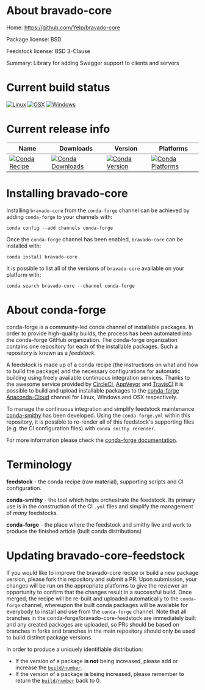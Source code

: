 About bravado-core
==================

Home: https://github.com/Yelp/bravado-core

Package license: BSD

Feedstock license: BSD 3-Clause

Summary: Library for adding Swagger support to clients and servers



Current build status
====================

[![Linux](https://img.shields.io/circleci/project/github/conda-forge/bravado-core-feedstock/master.svg?label=Linux)](https://circleci.com/gh/conda-forge/bravado-core-feedstock)
[![OSX](https://img.shields.io/travis/conda-forge/bravado-core-feedstock/master.svg?label=macOS)](https://travis-ci.org/conda-forge/bravado-core-feedstock)
[![Windows](https://img.shields.io/appveyor/ci/conda-forge/bravado-core-feedstock/master.svg?label=Windows)](https://ci.appveyor.com/project/conda-forge/bravado-core-feedstock/branch/master)

Current release info
====================

| Name | Downloads | Version | Platforms |
| --- | --- | --- | --- |
| [![Conda Recipe](https://img.shields.io/badge/recipe-bravado--core-green.svg)](https://anaconda.org/conda-forge/bravado-core) | [![Conda Downloads](https://img.shields.io/conda/dn/conda-forge/bravado-core.svg)](https://anaconda.org/conda-forge/bravado-core) | [![Conda Version](https://img.shields.io/conda/vn/conda-forge/bravado-core.svg)](https://anaconda.org/conda-forge/bravado-core) | [![Conda Platforms](https://img.shields.io/conda/pn/conda-forge/bravado-core.svg)](https://anaconda.org/conda-forge/bravado-core) |

Installing bravado-core
=======================

Installing `bravado-core` from the `conda-forge` channel can be achieved by adding `conda-forge` to your channels with:

```
conda config --add channels conda-forge
```

Once the `conda-forge` channel has been enabled, `bravado-core` can be installed with:

```
conda install bravado-core
```

It is possible to list all of the versions of `bravado-core` available on your platform with:

```
conda search bravado-core --channel conda-forge
```


About conda-forge
=================

conda-forge is a community-led conda channel of installable packages.
In order to provide high-quality builds, the process has been automated into the
conda-forge GitHub organization. The conda-forge organization contains one repository
for each of the installable packages. Such a repository is known as a *feedstock*.

A feedstock is made up of a conda recipe (the instructions on what and how to build
the package) and the necessary configurations for automatic building using freely
available continuous integration services. Thanks to the awesome service provided by
[CircleCI](https://circleci.com/), [AppVeyor](http://www.appveyor.com/)
and [TravisCI](https://travis-ci.org/) it is possible to build and upload installable
packages to the [conda-forge](https://anaconda.org/conda-forge)
[Anaconda-Cloud](http://docs.anaconda.org/) channel for Linux, Windows and OSX respectively.

To manage the continuous integration and simplify feedstock maintenance
[conda-smithy](http://github.com/conda-forge/conda-smithy) has been developed.
Using the ``conda-forge.yml`` within this repository, it is possible to re-render all of
this feedstock's supporting files (e.g. the CI configuration files) with ``conda smithy rerender``.

For more information please check the [conda-forge documentation](https://conda-forge.org/docs/).

Terminology
===========

**feedstock** - the conda recipe (raw material), supporting scripts and CI configuration.

**conda-smithy** - the tool which helps orchestrate the feedstock.
                   Its primary use is in the construction of the CI ``.yml`` files
                   and simplify the management of *many* feedstocks.

**conda-forge** - the place where the feedstock and smithy live and work to
                  produce the finished article (built conda distributions)


Updating bravado-core-feedstock
===============================

If you would like to improve the bravado-core recipe or build a new
package version, please fork this repository and submit a PR. Upon submission,
your changes will be run on the appropriate platforms to give the reviewer an
opportunity to confirm that the changes result in a successful build. Once
merged, the recipe will be re-built and uploaded automatically to the
`conda-forge` channel, whereupon the built conda packages will be available for
everybody to install and use from the `conda-forge` channel.
Note that all branches in the conda-forge/bravado-core-feedstock are
immediately built and any created packages are uploaded, so PRs should be based
on branches in forks and branches in the main repository should only be used to
build distinct package versions.

In order to produce a uniquely identifiable distribution:
 * If the version of a package **is not** being increased, please add or increase
   the [``build/number``](http://conda.pydata.org/docs/building/meta-yaml.html#build-number-and-string).
 * If the version of a package **is** being increased, please remember to return
   the [``build/number``](http://conda.pydata.org/docs/building/meta-yaml.html#build-number-and-string)
   back to 0.